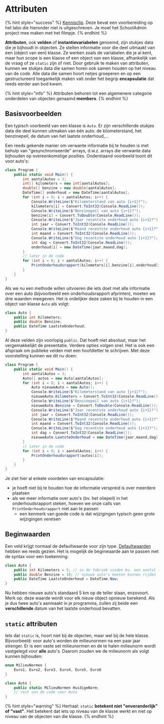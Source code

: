 # Attributen

{% hint style="success" %}
[Kennisclip](https://youtu.be/eT5uhSw9nFo). Deze bevat een voorbereiding op het labo die hieronder niet is uitgeschreven. Je moet het SchoolAdmin project mee maken met het filmpje.
{% endhint %}

**Attributen**, ook **velden** of **instantievariabelen** genoemd, zijn stukjes data die je bijhoudt in objecten. Ze stellen informatie voor die deel uitmaakt van een \(object van een\) klasse. Ze werken zoals de variabelen die je al kent, maar hun scope is een klasse of een object van een klasse, afhankelijk van de vraag of ze `static` zijn of niet. Door gebruik te maken van attributen, kunnen we stukjes data die samen horen ook samen houden op het niveau van de code. Alle data die samen hoort netjes groeperen en op een gestructureerd toegankelijk maken valt onder het begrip **encapsulatie** dat reeds eerder aan bod kwam.

{% hint style="info" %}
Attributen behoren tot een algemenere categorie onderdelen van objecten genaamd **members**.
{% endhint %}

## Basisvoorbeelden

Een typisch voorbeeld van een klasse is `Auto`. Er zijn verschillende stukjes data die deel kunnen uitmaken van één auto: de kilometerstand, het benzinepeil, de datum van het laatste onderhoud,...

Een reeds gekende manier om verwante informatie bij te houden is met behulp van "gesynchroniseerde" arrays, d.w.z. arrays die verwante data bijhouden op overeenkomstige posities. Onderstaand voorbeeld toont dit voor auto's:

```csharp
class Program {
    public static void Main() {
        int aantalAutos = 3;
        int[] kilometers = new int[aantalAutos];
        double[] benzine = new double[aantalAutos];
        DateTime[] onderhoud = new DateTime[aantalAutos];
        for (int i = 0; i < aantalAutos; i++) {
            Console.WriteLine($"Kilometerstand van auto {i+1}?");
            kilometers[i] = Convert.ToInt32(Console.ReadLine());
            Console.WriteLine($"Benzinepeil van auto {i+1}?");
            benzine[i] = Convert.ToDouble(Console.ReadLine());
            Console.WriteLine($"Jaar recentste onderhoud auto {i+1}?");
            int jaar = Convert.ToInt32(Console.ReadLine());
            Console.WriteLine($"Maand recentste onderhoud auto {i+1}?");
            int maand = Convert.ToInt32(Console.ReadLine());
            Console.WriteLine($"Dag recentste onderhoud auto {i+1}?");
            int dag = Convert.ToInt32(Console.ReadLine());
            onderhoud[i] = new DateTime(jaar,maand,dag);
        }
        // later in de code
        for (int i = 0; i < aantalAutos; i++) {
            PrintOnderhoudsrapport(kilometers[i],benzine[i],onderhoud[i]);
        }
    }
}
```

Als we nu een methode willen uitvoeren die iets doet met alle informatie over een auto \(bijvoorbeeld een onderhoudsrapport afprinten\), moeten we drie waarden meegeven. Het is ordelijker deze zaken bij te houden in een object van klasse `Auto` als volgt:

```csharp
class Auto {
    public int Kilometers;
    public double Benzine;
    public DateTime LaatsteOnderhoud;
}
```

Al deze velden zijn voorlopig `public`. Dat hoeft niet absoluut, maar het vergemakkelijkt de presentatie. Verdere opties volgen snel. Het is ook een afspraak om publieke velden met een hoofdletter te schrijven. Met deze voorstelling kunnen we dit nu doen:

```csharp
class Program {
    public static void Main() {
        int aantalAutos = 3;
        Auto[] autos = new Auto[aantalAutos];
        for (int i = 0; i < aantalAutos; i++) {
            Auto nieuweAuto = new Auto();
            Console.WriteLine($"Kilometerstand van auto {i+1}?");
            nieuweAuto.Kilometers = Convert.ToInt32(Console.ReadLine());
            Console.WriteLine($"Benzinepeil van auto {i+1}?");
            nieuweAuto.Benzine = Convert.ToDouble(Console.ReadLine());
            Console.WriteLine($"Jaar recentste onderhoud auto {i+1}?");
            int jaar = Convert.ToInt32(Console.ReadLine());
            Console.WriteLine($"Maand recentste onderhoud auto {i+1}?");
            int maand = Convert.ToInt32(Console.ReadLine());
            Console.WriteLine($"Dag recentste onderhoud auto {i+1}?");
            int dag = Convert.ToInt32(Console.ReadLine());
            nieuweAuto.LaatsteOnderhoud = new DateTime(jaar,maand,dag);
        }
        // later in de code
        for (int i = 0; i < aantalAutos; i++) {
            PrintOnderhoudsrapport(autos[i]);
        }
    }
}
```

Je ziet hier al enkele voordelen van encapsulatie:

* je hoeft niet bij te houden hoe de informatie verspreid is over meerdere plaatsen
* als we meer informatie over auto's \(bv. het oliepeil\) in het onderhoudsrapport steken, hoeven we onze calls van `PrintOnderhoudsrapport` niet aan te passen
  * een kenmerk van goede code is dat wijzigingen typisch geen grote wijzigingen vereisen

## Beginwaarden

Een veld krijgt normaal de defaultwaarde voor zijn type. [Defaultwaarden](../../semester-1-programming-principles/h7-arrays/value-types-en-reference-types.md#defaultwaarden) hebben we reeds gezien. Het is mogelijk de beginwaarde aan te passen met de syntax voor een toekenning:

```csharp
class Auto {
    public int Kilometers = 5; // in de fabriek vinden bv. een aantal testen plaats
    public double Benzine = 10; // nieuwe auto's moeten kunnen rijden
    public DateTime LaatsteOnderhoud = DateTime.Now;
}
```

Nu hebben nieuwe auto's standaard 5 km op de teller staan, enzovoort. Merk op: deze waarde wordt voor elk nieuw object opnieuw berekend. Als je dus twee auto's aanmaakt in je programma, zullen zij beide een **verschillende** datum van het laatste onderhoud bevatten.

## `static` attributen

Iets dat `static` is, hoort niet bij de objecten, maar wel bij de hele klasse. Bijvoorbeeld: voor auto's worden de milieunormen na een paar jaar strenger. Er is een vaste set milieunormen en de te halen milieunorm wordt vastgelegd voor **alle** auto's. Daarom zouden we de milieunorm als volgt kunnen bijhouden:

```csharp
enum MilieuNormen {
    Euro1, Euro2, Euro3, Euro4, Euro5, Euro6
}

class Auto {
    public static MilieuNormen HuidigeNorm;
    // rest van de code voor Auto
}
```

{% hint style="warning" %}
Herhaal: `static` **betekent niet "onveranderlijk" of "vast"**. Het betekent dat iets op niveau van de klasse werkt en niet op niveau van de objecten van die klasse.
{% endhint %}

